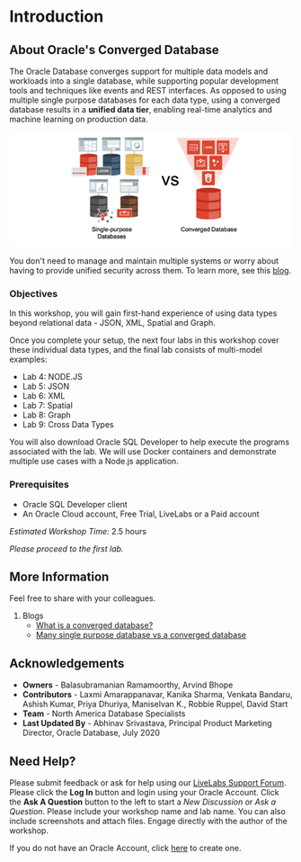 # Introduction

## About Oracle's Converged Database
The Oracle Database converges support for multiple data models and workloads into a single database, while supporting popular development tools and techniques like events and REST interfaces. As opposed to using multiple single purpose databases for each data type, using a converged database results in a **unified data tier**, enabling real-time analytics and machine learning on production data.

![](images/single-vs-converged.png " ")

You don't need to manage and maintain multiple systems or worry about having to provide unified security across them. To learn more, see this [blog](https://blogs.oracle.com/database/many-single-purpose-databases-versus-a-converged-database).

### Objectives
In this workshop, you will gain first-hand experience of using data types beyond relational data - JSON, XML, Spatial and Graph.

Once you complete your setup, the next four labs in this workshop cover these individual data types, and the final lab consists of multi-model examples:

- Lab 4: NODE.JS
- Lab 5: JSON
- Lab 6: XML
- Lab 7: Spatial
- Lab 8: Graph
- Lab 9: Cross Data Types

You will also download Oracle SQL Developer to help execute the programs associated with the lab. We will use Docker containers and demonstrate multiple use cases with a Node.js application.

### Prerequisites

- Oracle SQL Developer client
- An Oracle Cloud account, Free Trial, LiveLabs or a Paid account

*Estimated Workshop Time:*  2.5 hours

*Please proceed to the first lab.*

## More Information
Feel free to share with your colleagues.

1. Blogs
      - [What is a converged database?](https://blogs.oracle.com/database/what-is-a-converged-database)
      - [Many single purpose database vs a converged database](https://blogs.oracle.com/database/many-single-purpose-databases-versus-a-converged-database)

## Acknowledgements
- **Owners** - Balasubramanian Ramamoorthy, Arvind Bhope
- **Contributors** - Laxmi Amarappanavar, Kanika Sharma, Venkata Bandaru, Ashish Kumar, Priya Dhuriya, Maniselvan K., Robbie Ruppel, David Start
- **Team** - North America Database Specialists
- **Last Updated By** - Abhinav Srivastava, Principal Product Marketing Director, Oracle Database, July 2020

## Need Help?
Please submit feedback or ask for help using our [LiveLabs Support Forum](https://community.oracle.com/tech/developers/categories/converged-database). Please click the **Log In** button and login using your Oracle Account. Click the **Ask A Question** button to the left to start a *New Discussion* or *Ask a Question*.  Please include your workshop name and lab name.  You can also include screenshots and attach files.  Engage directly with the author of the workshop.

If you do not have an Oracle Account, click [here](https://profile.oracle.com/myprofile/account/create-account.jspx) to create one.
